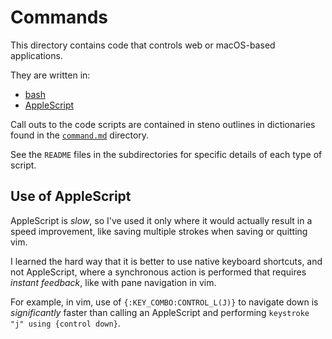 # Commands

This directory contains code that controls web or macOS-based applications.

They are written in:

- [bash][]
- [AppleScript][]

Call outs to the code scripts are contained in steno outlines in dictionaries
found in the [`command.md`][] directory.

See the `README` files in the subdirectories for specific details of each type
of script.

## Use of AppleScript

AppleScript is _slow_, so I've used it only where it would actually result in
a speed improvement, like saving multiple strokes when saving or quitting vim.

I learned the hard way that it is better to use native keyboard shortcuts, and
not AppleScript, where a synchronous action is performed that requires
_instant feedback_, like with pane navigation in vim.

For example, in vim, use of `{:KEY_COMBO:CONTROL_L(J)}` to navigate down is
_significantly_ faster than calling an AppleScript and performing
`keystroke "j" using {control down}`.

[AppleScript]: https://en.wikipedia.org/wiki/AppleScript
[bash]: https://en.wikipedia.org/wiki/Bash_(Unix_shell)
[`command.md`]: ../../dictionaries/command.md
